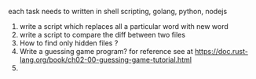 each task needs to written in shell scripting, golang, python, nodejs
1) write a script which replaces all a particular word with new word
2) write a script to compare the diff between two files
3) How to find only hidden files ?
4) Write a guessing game program? for reference see at https://doc.rust-lang.org/book/ch02-00-guessing-game-tutorial.html
5)
